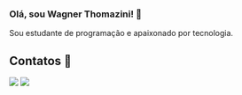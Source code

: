 ### Olá, sou Wagner Thomazini! 👋

Sou estudante de programação e apaixonado por tecnologia.



## Contatos 📧

<div> 
<a href = "mailto:wagner_thomazini@hotmail.com"><img src="https://img.shields.io/badge/-Hotmail-0078D4?style=for-the-badge&logo=hotmail&logoColor=white" target="_blank"></a>
<a href="https://www.linkedin.com/in/wagnerthomazini/" target="_blank"><img src="https://img.shields.io/badge/-LinkedIn-%230077B5?style=for-the-badge&logo=linkedin&logoColor=white"  target="_blank"></a> 
</div>&nbsp;&nbsp;